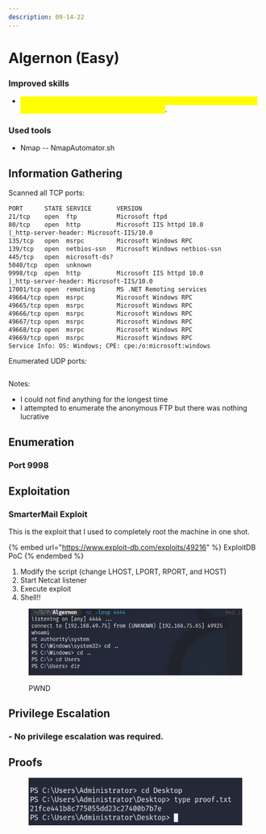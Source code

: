 ```yaml
---
description: 09-14-22
---
```


# Algernon (Easy)

### Improved skills

* <mark style="color:yellow;">I learned a VERY valuable skill here; if you enumerated THE ABSOLUTE HELL out of a box, check for public exploits</mark>.

### Used tools

* Nmap -- NmapAutomator.sh

## Information Gathering

Scanned all TCP ports:

```
PORT      STATE SERVICE       VERSION
21/tcp    open  ftp           Microsoft ftpd
80/tcp    open  http          Microsoft IIS httpd 10.0
|_http-server-header: Microsoft-IIS/10.0
135/tcp   open  msrpc         Microsoft Windows RPC
139/tcp   open  netbios-ssn   Microsoft Windows netbios-ssn
445/tcp   open  microsoft-ds?
5040/tcp  open  unknown
9998/tcp  open  http          Microsoft IIS httpd 10.0
|_http-server-header: Microsoft-IIS/10.0
17001/tcp open  remoting      MS .NET Remoting services
49664/tcp open  msrpc         Microsoft Windows RPC
49665/tcp open  msrpc         Microsoft Windows RPC
49666/tcp open  msrpc         Microsoft Windows RPC
49667/tcp open  msrpc         Microsoft Windows RPC
49668/tcp open  msrpc         Microsoft Windows RPC
49669/tcp open  msrpc         Microsoft Windows RPC
Service Info: OS: Windows; CPE: cpe:/o:microsoft:windows
```

Enumerated UDP ports:

```
```

Notes:

* I could not find anything for the longest time
* I attempted to enumerate the anonymous FTP but there was nothing lucrative

## Enumeration

### Port 9998

## Exploitation

### SmarterMail Exploit&#x20;

This is the exploit that I used to completely root the machine in one shot.

{% embed url="https://www.exploit-db.com/exploits/49216" %}
ExploitDB PoC
{% endembed %}

1. Modify the script (change LHOST, LPORT, RPORT, and HOST)
2. Start Netcat listener
3. Execute exploit
4. Shell!!

<figure><img src="../../../.gitbook/assets/image (5) (2).png" alt=""><figcaption><p>PWND</p></figcaption></figure>

## Privilege Escalation

### - No privilege escalation was required.

## Proofs

<figure><img src="../../../.gitbook/assets/image (15).png" alt=""><figcaption></figcaption></figure>
